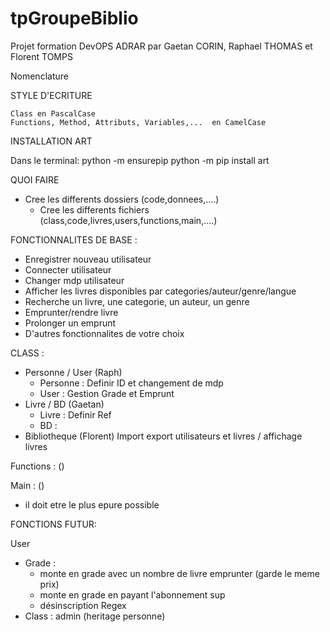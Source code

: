 # tpGroupeBiblio

Projet formation DevOPS ADRAR par Gaetan CORIN, Raphael THOMAS et Florent TOMPS

Nomenclature 

STYLE D'ECRITURE

    Class en PascalCase
    Functions, Method, Attributs, Variables,...  en CamelCase

INSTALLATION ART

Dans le terminal:  python -m ensurepip 
                   python -m pip install art

QUOI FAIRE

- Cree les differents dossiers (code,donnees,....)
    - Cree les differents fichiers (class,code,livres,users,functions,main,....)

FONCTIONNALITES DE BASE :
- Enregistrer nouveau utilisateur
- Connecter utilisateur
- Changer mdp utilisateur
- Afficher les livres disponibles par categories/auteur/genre/langue
- Recherche un livre, une categorie, un auteur, un genre
- Emprunter/rendre livre
- Prolonger un emprunt
- D'autres fonctionnalites de votre choix

CLASS : 
- Personne / User (Raph)
    - Personne : Definir ID et changement de mdp
    - User : Gestion Grade et Emprunt
- Livre / BD (Gaetan)
    - Livre : Definir Ref
    - BD : 
- Bibliotheque (Florent)
    Import export utilisateurs et livres / affichage livres 
    
Functions : ()

Main : () 
- il doit etre le plus epure possible


FONCTIONS FUTUR:

User
- Grade : 
    - monte en grade avec un nombre de livre emprunter (garde le meme prix)
    - monte en grade en payant l'abonnement sup
    - désinscription
Regex
- Class : admin (heritage personne)
